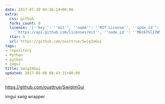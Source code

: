 ```yaml
---
date: 2017-07-30 04:26:14+00:00
extra:
  css: github
  forks_count: 0
  license: '{''key'': ''mit'', ''name'': ''MIT License'', ''spdx_id'': ''MIT'', ''url'':
    ''https://api.github.com/licenses/mit'', ''node_id'': ''MDc6TGljZW5zZTEz''}'
  star: 1
  url: https://github.com/ousttrue/SwigImGui
tags:
- repository
- Python
- python
- imgui
title: SwigImGui
updated: 2017-08-06 08:43:21+00:00
---
```


<https://github.com/ousttrue/SwigImGui>

imgui swig wrapper
